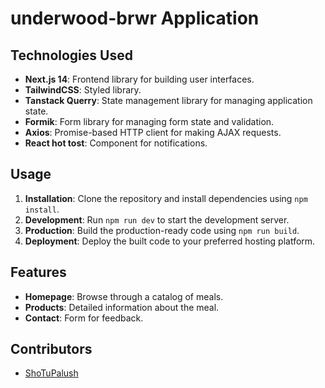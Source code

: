# underwood-brwr Application

## Technologies Used

- **Next.js 14**: Frontend library for building user interfaces.
- **TailwindCSS**: Styled library.
- **Tanstack Querry**: State management library for managing application state.
- **Formik**: Form library for managing form state and validation.
- **Axios**: Promise-based HTTP client for making AJAX requests.
- **React hot tost**: Component for notifications.

## Usage

1. **Installation**: Clone the repository and install dependencies using
   `npm install`.
2. **Development**: Run `npm run dev` to start the development server.
3. **Production**: Build the production-ready code using `npm run build`.
4. **Deployment**: Deploy the built code to your preferred hosting platform.

## Features

- **Homepage**: Browse through a catalog of meals.
- **Products**: Detailed information about the meal.
- **Contact**: Form for feedback.

## Contributors

- [ShoTuPalush](https://github.com/ShoTuPalush)
